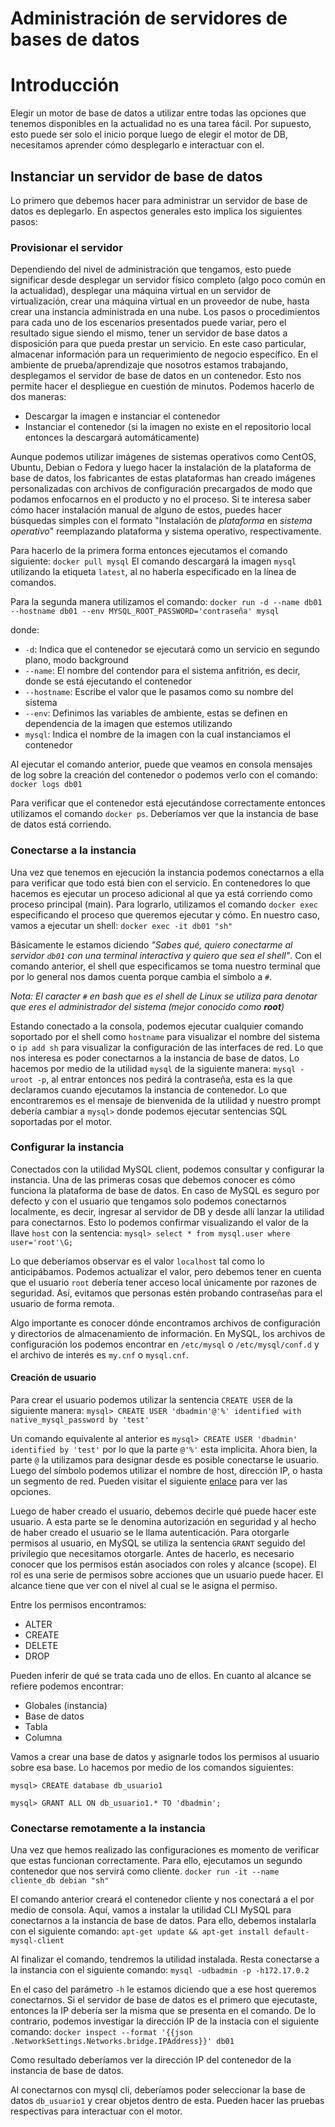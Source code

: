 # Administración de servidores de bases de datos

# Introducción
Elegir un motor de base de datos a utilizar entre todas las opciones que tenemos disponibles en la actualidad no es una tarea fácil. Por supuesto, esto puede ser solo el inicio porque luego de elegir el motor de DB, necesitamos aprender cómo desplegarlo e interactuar con el.


## Instanciar un servidor de base de datos
Lo primero que debemos hacer para administrar un servidor de base de datos es deplegarlo. En aspectos generales esto implica los siguientes pasos:

### Provisionar el servidor
Dependiendo del nivel de administración que tengamos, esto puede significar desde desplegar un servidor físico completo (algo poco común en la actualidad), desplegar una máquina virtual en un servidor de virtualización, crear una máquina virtual en un proveedor de nube, hasta crear una instancia administrada en una nube. Los pasos o procedimientos para cada uno de los escenarios presentados puede variar, pero el resultado sigue siendo el mismo, tener un servidor de base datos a disposición para que pueda prestar un servicio. En este caso particular, almacenar información para un requerimiento de negocio específico.
En el ambiente de prueba/aprendizaje que nosotros estamos trabajando, desplegamos el servidor de base de datos en un contenedor. Esto nos permite hacer el despliegue en cuestión de minutos. Podemos hacerlo de dos maneras:
- Descargar la imagen e instanciar el contenedor
- Instanciar el contenedor (si la imagen no existe en el repositorio local entonces la descargará automáticamente)

Aunque podemos utilizar imágenes de sistemas operativos como CentOS, Ubuntu, Debian o Fedora y luego hacer la instalación de la plataforma de base de datos, los fabricantes de estas plataformas han creado imágenes personalizadas con archivos de configuración precargados de modo que podamos enfocarnos en el producto y no el proceso. Si te interesa saber cómo hacer instalación manual de alguno de estos, puedes hacer búsquedas simples con el formato "Instalación de *plataforma* en *sistema operativo*" reemplazando plataforma y sistema operativo, respectivamente. 

Para hacerlo de la primera forma entonces ejecutamos el comando siguiente:
`docker pull mysql`
El comando descargará la imagen `mysql` utilizando la etiqueta `latest`, al no haberla especificado en la línea de comandos.

Para la segunda manera utilizamos el comando:
`docker run -d --name db01 --hostname db01 --env MYSQL_ROOT_PASSWORD='contraseña' mysql`

donde:
- `-d`: Indica que el contenedor se ejecutará como un servicio en segundo plano, modo background
- `--name`: El nombre del contendor para el sistema anfitrión, es decir, donde se está ejecutando el contenedor
- `--hostname`: Escribe el valor que le pasamos como su nombre del sistema
- `--env`: Definimos las variables de ambiente, estas se definen en dependencia de la imagen que estemos utilizando
- `mysql`: Indica el nombre de la imagen con la cual instanciamos el contenedor

Al ejecutar el comando anterior, puede que veamos en consola mensajes de log sobre la creación del contenedor o podemos verlo con el comando:
`docker logs db01`

Para verificar que el contenedor está ejecutándose correctamente entonces utilizamos el comando `docker ps`. Deberíamos ver que la instancia de base de datos está corriendo.

### Conectarse a la instancia
Una vez que tenemos en ejecución la instancia podemos conectarnos a ella para verificar que todo está bien con el servicio. En contenedores lo que hacemos es ejecutar un proceso adicional al que ya está corriendo como proceso principal (main). Para lograrlo, utilizamos el comando `docker exec` especificando el proceso que queremos ejecutar y cómo. En nuestro caso, vamos a ejecutar un shell:
`docker exec -it db01 "sh"`

Básicamente le estamos diciendo *"Sabes qué, quiero conectarme al servidor `db01` con una terminal interactiva y quiero que sea el shell"*.
Con el comando anterior, el shell que especificamos se toma nuestro terminal que por lo general nos damos cuenta porque cambia el símbolo a `#`.

*Nota: El caracter `#` en bash que es el shell de Linux se utiliza para denotar que eres el administrador del sistema (mejor conocido como **root**)*

Estando conectado a la consola, podemos ejecutar cualquier comando soportado por el shell como `hostname` para visualizar el nombre del sistema o `ip add sh` para visualizar la configuración de las interfaces de red.
Lo que nos interesa es poder conectarnos a la instancia de base de datos. Lo hacemos por medio de la utilidad `mysql` de la siguiente manera:
`mysql -uroot -p`, al entrar entonces nos pedirá la contraseña, esta es la que declaramos cuando ejecutamos la instancia de contenedor.
Lo que encontraremos es el mensaje de bienvenida de la utilidad y nuestro prompt debería cambiar a `mysql>` donde podemos ejecutar sentencias SQL soportadas por el motor.

### Configurar la instancia
Conectados con la utilidad MySQL client, podemos consultar y configurar la instancia. Una de las primeras cosas que debemos conocer es cómo funciona la plataforma de base de datos. En caso de MySQL es seguro por defecto y con el usuario que tengamos solo podemos conectarnos localmente, es decir, ingresar al servidor de DB y desde allí lanzar la utilidad para conectarnos. Esto lo podemos confirmar visualizando el valor de la llave `host` con la sentencia:
`mysql> select * from mysql.user where user='root'\G;`

Lo que deberíamos observar es el valor `localhost` tal como lo anticipábamos. Podemos actualizar el valor, pero debemos tener en cuenta que el usuario `root` debería tener acceso local únicamente por razones de seguridad. Así, evitamos que personas estén probando contraseñas para el usuario de forma remota.

Algo importante es conocer dónde encontramos archivos de configuración y directorios de almacenamiento de información. En MySQL, los archivos de configuración los podemos encontrar en `/etc/mysql` o `/etc/mysql/conf.d` y el archivo de interés es `my.cnf` o `mysql.cnf`. 

#### Creación de usuario
Para crear el usuario podemos utilizar la sentencia `CREATE USER` de la siguiente manera:
`mysql> CREATE USER 'dbadmin'@'%' identified with native_mysql_password by 'test'`

Un comando equivalente al anterior es `mysql> CREATE USER 'dbadmin' identified by 'test'` por lo que la parte `@'%'` esta implicita. Ahora bien, la parte `@` la utilizamos para designar desde es posible conectarse le usuario. Luego del símbolo podemos utilizar el nombre de host, dirección IP, o hasta un segmento de red. Pueden visitar el siguiente [enlace](https://dev.mysql.com/doc/refman/5.7/en/account-names.html) para ver las opciones.

Luego de haber creado el usuario, debemos decirle qué puede hacer este usuario. A esta parte se le denomina autorización en seguridad y al hecho de haber creado el usuario se le llama autenticación. Para otorgarle permisos al usuario, en MySQL se utiliza la sentencia `GRANT` seguido del privilegio que necesitamos otorgarle. Antes de hacerlo, es necesario conocer que los permisos están asociados con roles y alcance (scope). El rol es una serie de permisos sobre acciones que un usuario puede hacer. El alcance tiene que ver con el nivel al cual se le asigna el permiso. 

Entre los permisos encontramos:
- ALTER
- CREATE
- DELETE
- DROP 

Pueden inferir de qué se trata cada uno de ellos. En cuanto al alcance se refiere podemos encontrar:
- Globales (instancia)
- Base de datos
- Tabla
- Columna 

Vamos a crear una base de datos y asignarle todos los permisos al usuario sobre esa base. Lo hacemos por medio de los comandos siguientes:

`mysql> CREATE database db_usuario1`

`mysql> GRANT ALL ON db_usuario1.* TO 'dbadmin';`

### Conectarse remotamente a la instancia
Una vez que hemos realizado las configuraciones es momento de verificar que estas funcionan correctamente. Para ello, ejecutamos un segundo contenedor que nos servirá como cliente. 
`docker run -it --name cliente_db debian "sh"`

El comando anterior creará el contenedor cliente y nos conectará a el por medio de consola. Aquí, vamos a instalar la utilidad CLI MySQL para conectarnos a la instancia de base de datos. Para ello, debemos instalarla con el siguiente comando:
`apt-get update && apt-get install default-mysql-client`

Al finalizar el comando, tendremos la utilidad instalada. Resta conectarse a la instancia con el siguiente comando:
`mysql -udbadmin -p -h172.17.0.2`

En el caso del parámetro `-h` le estamos diciendo que a ese host queremos conectarnos. Si el servidor de base de datos es el primero que ejecutaste, entonces la IP debería ser la misma que se presenta en el comando. De lo contrario, podemos investigar la dirección IP de la instacia con el siguiente comando:
`docker inspect --format '{{json .NetworkSettings.Networks.bridge.IPAddress}}' db01`

Como resultado deberíamos ver la dirección IP del contenedor de la instancia de base de datos.

Al conectarnos con mysql cli, deberíamos poder seleccionar la base de datos `db_usuario1` y crear objetos dentro de esta. Pueden hacer las pruebas respectivas para interactuar con el motor.
